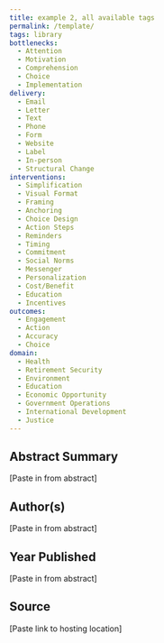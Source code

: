```yaml
---
title: example 2, all available tags
permalink: /template/
tags: library 
bottlenecks: 
  - Attention 
  - Motivation
  - Comprehension 
  - Choice 
  - Implementation
delivery: 
  - Email 
  - Letter 
  - Text 
  - Phone 
  - Form 
  - Website 
  - Label 
  - In-person 
  - Structural Change
interventions: 
  - Simplification 
  - Visual Format 
  - Framing 
  - Anchoring 
  - Choice Design 
  - Action Steps 
  - Reminders 
  - Timing 
  - Commitment 
  - Social Norms 
  - Messenger 
  - Personalization 
  - Cost/Benefit 
  - Education 
  - Incentives
outcomes: 
  - Engagement 
  - Action 
  - Accuracy 
  - Choice 
domain: 
  - Health 
  - Retirement Security 
  - Environment 
  - Education 
  - Economic Opportunity
  - Government Operations
  - International Development 
  - Justice
---
```

## Abstract Summary

[Paste in from abstract]

## Author(s)

[Paste in from abstract]

## Year Published

[Paste in from abstract]

## Source

[Paste link to hosting location]
